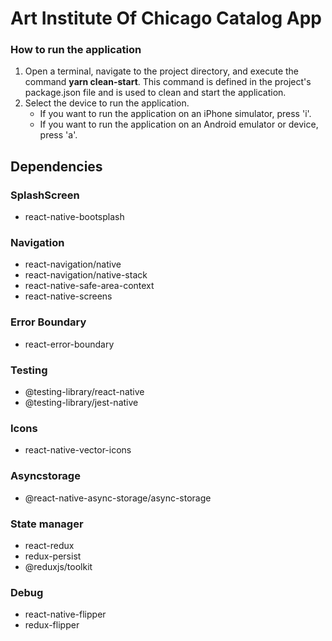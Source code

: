 # Art Institute Of Chicago Catalog App

### How to run the application
1. Open a terminal, navigate to the project directory, and execute the command **yarn clean-start**. This command is defined in the project's package.json file and is used to clean and start the application.
2. Select the device to run the application.
    - If you want to run the application on an iPhone simulator, press 'i'.
    - If you want to run the application on an Android emulator or device, press 'a'.

## Dependencies

### SplashScreen
- react-native-bootsplash

### Navigation
- react-navigation/native
- react-navigation/native-stack
- react-native-safe-area-context
- react-native-screens

### Error Boundary
- react-error-boundary

### Testing
- @testing-library/react-native
- @testing-library/jest-native

### Icons
- react-native-vector-icons

### Asyncstorage
- @react-native-async-storage/async-storage

### State manager
- react-redux
- redux-persist
- @reduxjs/toolkit

### Debug
- react-native-flipper
- redux-flipper